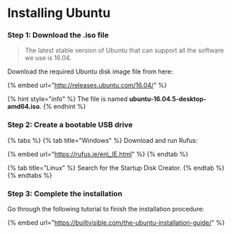 # Installing Ubuntu

### Step 1: Download the .iso file

> The latest stable version of Ubuntu that can support all the software we use is 16.04.

Download the required Ubuntu disk image file from here:

{% embed url="http://releases.ubuntu.com/16.04/" %}

{% hint style="info" %}
The file is named **ubuntu-16.04.5-desktop-amd64.iso**.
{% endhint %}

### Step 2: Create a bootable USB drive

{% tabs %}
{% tab title="Windows" %}
Download and run Rufus:

{% embed url="https://rufus.ie/en\_IE.html" %}
{% endtab %}

{% tab title="Linux" %}
Search for the Startup Disk Creator.
{% endtab %}
{% endtabs %}

### Step 3: Complete the installation

Go through the following tutorial to finish the installation procedure:

{% embed url="https://builtvisible.com/the-ubuntu-installation-guide/​" %}

